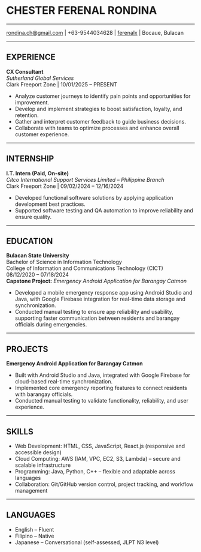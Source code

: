# CHESTER FERENAL RONDINA
---
rondina.ch@gmail.com |
+63-9544034628 |
[ferenalx](https://github.com/ferenalx) |
Bocaue, Bulacan

---
## EXPERIENCE
**CX Consultant**  
*Sutherland Global Services*  
Clark Freeport Zone | 10/01/2025 – PRESENT  
- Analyze customer journeys to identify pain points and opportunities for improvement.
- Develop and implement strategies to boost satisfaction, loyalty, and retention.
- Gather and interpret customer feedback to guide business decisions.
- Collaborate with teams to optimize processes and enhance overall customer experience.
---
## INTERNSHIP
**I.T. Intern (Paid, On-site)**  
*Citco International Support Services Limited – Philippine Branch*  
Clark Freeport Zone | 09/02/2024 – 12/16/2024  
- Developed functional software solutions by applying application development best practices.  
- Supported software testing and QA automation to improve reliability and ensure quality.  
---
## EDUCATION
**Bulacan State University**  
Bachelor of Science in Information Technology  
College of Information and Communications Technology (CICT)  
08/12/2020 – 07/18/2024  
**Capstone Project:** *Emergency Android Application for Barangay Catmon*  
- Developed a mobile emergency response app using Android Studio and Java, with Google Firebase integration for real-time data storage and synchronization.  
- Conducted manual testing to ensure app reliability and usability, supporting faster communication between residents and barangay officials during emergencies.  
---
## PROJECTS
**Emergency Android Application for Barangay Catmon**  
- Built with Android Studio and Java, integrated with Google Firebase for cloud-based real-time synchronization.  
- Implemented core emergency reporting features to connect residents with barangay officials.  
- Conducted manual testing to validate functionality, reliability, and user experience.  
---
## SKILLS
- Web Development: HTML, CSS, JavaScript, React.js (responsive and accessible design)  
- Cloud Computing: AWS (IAM, VPC, EC2, S3, Lambda) – secure and scalable infrastructure  
- Programming: Java, Python, C++ – flexible and adaptable across languages  
- Collaboration: Git/GitHub version control, project tracking, and workflow management  
---
## LANGUAGES

- English – Fluent  
- Filipino – Native  
- Japanese – Conversational (self-assessed, JLPT N3 level)  
